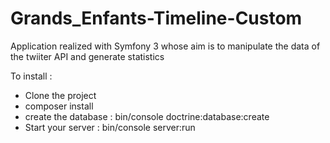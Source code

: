 Grands_Enfants-Timeline-Custom
=========
Application realized with Symfony 3 whose aim is to manipulate the data of the twiiter API and generate statistics

To install :
- Clone the project
- composer install
- create the database : bin/console doctrine:database:create
- Start your server : bin/console server:run
